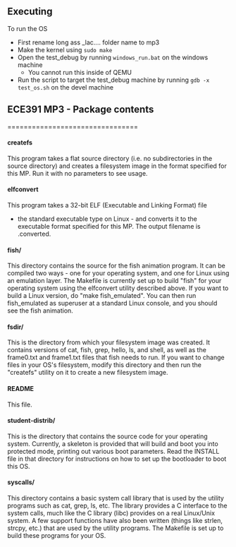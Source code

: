 ## Executing
To run the OS
 - First rename long ass _lac.... folder name to mp3
 - Make the kernel using `sudo make`
 - Open the test_debug by running `windows_run.bat` on the windows machine
    - You cannot run this inside of QEMU
 - Run the script to target the test_debug machine by running `gdb -x test_os.sh` on the devel machine



## ECE391 MP3 - Package contents
================================

#### createfs
This program takes a flat source directory (i.e. no subdirectories
in the source directory) and creates a filesystem image in the
format specified for this MP.  Run it with no parameters to see
usage.

#### elfconvert
This program takes a 32-bit ELF (Executable and Linking Format) file
- the standard executable type on Linux - and converts it to the
executable format specified for this MP.  The output filename is
<exename>.converted.

#### fish/
This directory contains the source for the fish animation program.
It can be compiled two ways - one for your operating system, and one
for Linux using an emulation layer.  The Makefile is currently set
up to build "fish" for your operating system using the elfconvert
utility described above.  If you want to build a Linux version, do
"make fish_emulated".  You can then run fish_emulated as superuser
at a standard Linux console, and you should see the fish animation.

#### fsdir/
This is the directory from which your filesystem image was created.
It contains versions of cat, fish, grep, hello, ls, and shell, as
well as the frame0.txt and frame1.txt files that fish needs to run.
If you want to change files in your OS's filesystem, modify this
directory and then run the "createfs" utility on it to create a new
filesystem image.

#### README
This file.

#### student-distrib/
This is the directory that contains the source code for your
operating system.  Currently, a skeleton is provided that will build
and boot you into protected mode, printing out various boot
parameters.  Read the INSTALL file in that directory for
instructions on how to set up the bootloader to boot this OS.

#### syscalls/
This directory contains a basic system call library that is used by
the utility programs such as cat, grep, ls, etc.  The library
provides a C interface to the system calls, much like the C library
(libc) provides on a real Linux/Unix system.  A few support
functions have also been written (things like strlen, strcpy, etc.)
that are used by the utility programs.  The Makefile is set up to
build these programs for your OS.